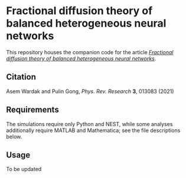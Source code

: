 # Fractional diffusion theory of balanced heterogeneous neural networks

This repository houses the companion code for the article [*Fractional diffusion theory of balanced heterogeneous neural networks*](https://doi.org/10.1103/PhysRevResearch.3.013083).

## Citation
Asem Wardak and Pulin Gong, *Phys. Rev. Research* **3**, 013083 (2021)

## Requirements
The simulations require only Python and NEST, while some analyses additionally require MATLAB and Mathematica; see the file descriptions below.

## Usage
To be updated
